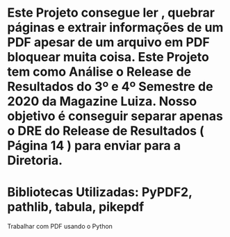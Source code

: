 # Este Projeto consegue ler , quebrar páginas e extrair informações de um PDF apesar de um arquivo em PDF bloquear muita coisa. Este Projeto tem como Análise o Release de Resultados do 3º e 4º Semestre de 2020 da Magazine Luiza. Nosso objetivo é conseguir separar apenas o DRE do Release de Resultados ( Página 14 ) para enviar para a Diretoria.
# Bibliotecas Utilizadas: PyPDF2, pathlib, tabula, pikepdf
 Trabalhar com PDF usando o Python
